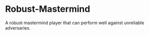 # Robust-Mastermind
A robust mastermind player that can perform well against unreliable adversaries.
